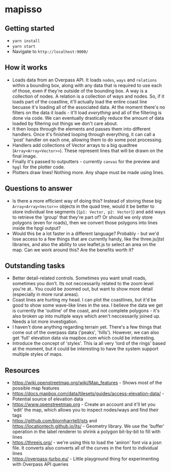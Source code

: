 # mapisso

## Getting started
* `yarn install`
* `yarn start`
* Navigate to `http://localhost:9000/`

## How it works

* Loads data from an Overpass API. It loads `nodes`, `ways` and `relations` within a bounding box, along with any data that is required to use each of those, even if they're outside of the bounding box.
A way is a collection of nodes. A relation is a collection of ways and nodes. So, if it loads part of the coastline, it'll actually load the entire coast line becuase it's loading all of the associated data.
At the moment there's no filters on the data it loads - it'll load *everything* and all of the filtering is done via code. We can eventually drastically reduce the amount of data loaded by filtering out things we don't care about.
* It then loops through the elements and passes them into different handlers. Once it's finished looping through everything, it can call a 'post' handler on each one, allowing them to do some post processing.
* Handlers add collections of Vector arrays to a big quadtree (`Array<Array<Vector>>`). These represent lines that will be drawn on the final image.
* Finally it's passed to outputters - currently `canvas` for the preview and `hpgl` for the plotter code.
* Plotters draw lines! Nothing more. Any shape must be made using lines.

## Questions to answer

* Is there a more efficient way of doing this? Instead of storing these big `Array<Array<Vector>>` objects in the quad tree, would it be better to store individual line segments (`{p1: Vector, p2: Vector}`) and add ways to retrieve the 'group' that they're part of? Or should we only store polygons (even for roads), then we convert those polygons into lines inside the hpgl output?
* Would this be a lot faster in a different language? Probably - but we'd lose access to a few things that are currently handy, like the three.js/jtst libraries, and also the ability to use leaflet.js to select an area on the map. Can we work around this? Are the benefits worth it?

## Outstanding tasks

* Better detail-related controls. Sometimes you want small roads, sometimes you don't. Its not neccessarily related to the zoom level you're at.. You could be zoomed out, but want to show more detail (especially in more rural areas).
* Coast lines are hurting my head. I can plot the coastlines, but it'd be good to show some wave-like lines in the sea. I believe the data we get is currently the 'outline' of the coast, and not complete polygons - it's also broken up into multiple ways which aren't neccessarily joined up. Needs a lot more investigation.
* I haven't done anything regarding terrain yet. There's a few things that come out of the overpass data ('peaks', 'hills'). However, we can also get 'full' elevation data via mapbox.com which could be interesting.
* Introduce the concept of 'styles'. This ia all very 'lord of the rings' based at the moment, but it could be interesting to have the system support multiple styles of maps.

## Resources

* https://wiki.openstreetmap.org/wiki/Map_features - Shows most of the possible map features
* https://docs.mapbox.com/data/tilesets/guides/access-elevation-data/ - Potential source of elevation data
* https://www.openstreetmap.org - Create an account and it'll let you 'edit' the map, which allows you to inspect nodes/ways and find their tags
* https://github.com/bjornharrtell/jsts and https://locationtech.github.io/jts/ - Geometry library. We use the 'buffer' operation in the label renderer to shrink a polygon bit-by-bit to fill with lines
* https://threejs.org/ - we're using this to load the 'aniron' font via a josn file. It converts also converts all of the curves in the font to individual lines
* https://overpass-turbo.eu/ - Little playground thing for experimenting with Overpass API queries